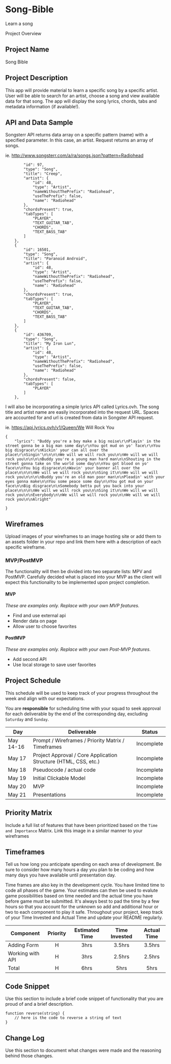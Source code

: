 # Song-Bible
Learn a song

 Project Overview

## Project Name

Song Bible

## Project Description

This app will provide material to learn a specific song by a specific artist.  User will be able to search for an artist, choose a song and view available data for that song.  The app will display the song lyrics, chords, tabs and metadata information (if available!). 

## API and Data Sample

Songsterr API returns data array on a specific pattern (name) with a specified parameter.  In this case, an artist. Request returns an array of songs.  

ie. http://www.songsterr.com/a/ra/songs.json?pattern=Radiohead

```{
        "id": 97,
        "type": "Song",
        "title": "Creep",
        "artist": {
            "id": 48,
            "type": "Artist",
            "nameWithoutThePrefix": "Radiohead",
            "useThePrefix": false,
            "name": "Radiohead"
        },
        "chordsPresent": true,
        "tabTypes": [
            "PLAYER",
            "TEXT_GUITAR_TAB",
            "CHORDS",
            "TEXT_BASS_TAB"
        ]
    },
    {
        "id": 16501,
        "type": "Song",
        "title": "Paranoid Android",
        "artist": {
            "id": 48,
            "type": "Artist",
            "nameWithoutThePrefix": "Radiohead",
            "useThePrefix": false,
            "name": "Radiohead"
        },
        "chordsPresent": true,
        "tabTypes": [
            "PLAYER",
            "TEXT_GUITAR_TAB",
            "CHORDS",
            "TEXT_BASS_TAB"
        ]
    },
    {
        "id": 436709,
        "type": "Song",
        "title": "My Iron Lun",
        "artist": {
            "id": 48,
            "type": "Artist",
            "nameWithoutThePrefix": "Radiohead",
            "useThePrefix": false,
            "name": "Radiohead"
        },
        "chordsPresent": false,
        "tabTypes": [
            "PLAYER"
        ]
    },
 ```
I will also be incorporating a simple lyrics API called Lyrics.ovh.  The song title and artist name are easily incorporated into the request URL. Spaces are accounted for and url is created from data in Songster API request.

ie. https://api.lyrics.ovh/v1/Queen/We Will Rock You 

```
{
    "lyrics": "Buddy you're a boy make a big noise\r\nPlayin' in the street gonna be a big man some day\r\nYou got mud on yo' face\r\nYou big disgrace\r\nKickin' your can all over the place\r\nSingin'\n\n\n\nWe will we will rock you\n\nWe will we will rock you\n\n\n\nBuddy you're a young man hard man\n\nShouting in the street gonna take on the world some day\n\nYou got blood on yo' face\n\nYou big disgrace\n\nWavin' your banner all over the place\n\n\n\nWe will we will rock you\n\nSing it\n\nWe will we will rock you\n\n\n\nBuddy you're an old man poor man\n\nPleadin' with your eyes gonna make\n\nYou some peace some day\n\nYou got mud on your face\n\nBig disgrace\n\nSomebody betta put you back into your place\n\n\n\nWe will we will rock you\n\nSing it\n\nWe will we will rock you\n\nEverybody\n\nWe will we will rock you\n\nWe will we will rock you\n\nAlright"

}
```


## Wireframes

Upload images of your wireframes to an image hosting site or add them to an assets folder in your repo and link them here with a description of each specific wireframe.

### MVP/PostMVP

The functionality will then be divided into two separate lists: MPV and PostMVP.  Carefully decided what is placed into your MVP as the client will expect this functionality to be implemented upon project completion.  

#### MVP 
*These are examples only. Replace with your own MVP features.*

- Find and use external api 
- Render data on page 
- Allow user to choose favorites 

#### PostMVP  
*These are examples only. Replace with your own Post-MVP features.*

- Add second API
- Use local storage to save user favorites

## Project Schedule

This schedule will be used to keep track of your progress throughout the week and align with our expectations.  

You are **responsible** for scheduling time with your squad to seek approval for each deliverable by the end of the corresponding day, excluding `Saturday` and `Sunday`.

|  Day | Deliverable | Status
|---|---| ---|
|May 14-16| Prompt / Wireframes / Priority Matrix / Timeframes | Incomplete
|May 17| Project Approval / Core Application Structure (HTML, CSS, etc.) | Incomplete
|May 18| Pseudocode / actual code | Incomplete
|May 19| Initial Clickable Model  | Incomplete
|May 20| MVP | Incomplete
|May 21| Presentations | Incomplete

## Priority Matrix

Include a full list of features that have been prioritized based on the `Time and Importance` Matrix.  Link this image in a similar manner to your wireframes

## Timeframes

Tell us how long you anticipate spending on each area of development. Be sure to consider how many hours a day you plan to be coding and how many days you have available until presentation day.

Time frames are also key in the development cycle.  You have limited time to code all phases of the game.  Your estimates can then be used to evalute game possibilities based on time needed and the actual time you have before game must be submitted. It's always best to pad the time by a few hours so that you account for the unknown so add and additional hour or two to each component to play it safe. Throughout your project, keep track of your Time Invested and Actual Time and update your README regularly.

| Component | Priority | Estimated Time | Time Invested | Actual Time |
| --- | :---: |  :---: | :---: | :---: |
| Adding Form | H | 3hrs| 3.5hrs | 3.5hrs |
| Working with API | H | 3hrs| 2.5hrs | 2.5hrs |
| Total | H | 6hrs| 5hrs | 5hrs |

## Code Snippet

Use this section to include a brief code snippet of functionality that you are proud of and a brief description.  

```
function reverse(string) {
	// here is the code to reverse a string of text
}
```

## Change Log
 Use this section to document what changes were made and the reasoning behind those changes.  
